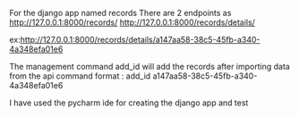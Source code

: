 
For the  django app named records
There are 2 endpoints as 
http://127.0.0.1:8000/records/
http://127.0.0.1:8000/records/details/<id>

ex:http://127.0.0.1:8000/records/details/a147aa58-38c5-45fb-a340-4a348efa01e6

The management command add_id <id> will add the records after importing data from the api 
command format : add_id a147aa58-38c5-45fb-a340-4a348efa01e6

I have used the  pycharm ide for creating the django app and test
